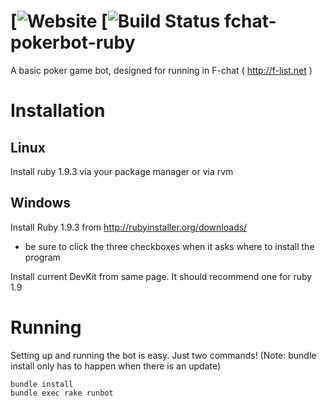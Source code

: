 [![Website](http://01031999s-bots.github.io/No)
[![Build Status](https://github.com/01031999s-Bots/No)
fchat-pokerbot-ruby
=============

A basic poker game bot, designed for running in F-chat ( http://f-list.net )

Installation
============

Linux
-----
Install ruby 1.9.3 via your package manager or via rvm

Windows
-------

Install Ruby 1.9.3 from http://rubyinstaller.org/downloads/
* be sure to click the three checkboxes when it asks where to install the program

Install current DevKit from same page. It should recommend one for ruby 1.9


Running
=======
Setting up and running the bot is easy. Just two commands! (Note: bundle install only has to happen when there is an update)

    bundle install
    bundle exec rake runbot

